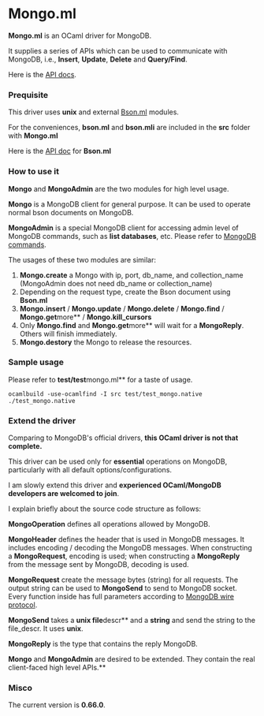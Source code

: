 # Mongo.ml

**Mongo.ml** is an OCaml driver for MongoDB. 

It supplies a series of APIs which can be used to communicate with MongoDB, i.e., **Insert**, **Update**, **Delete** and **Query/Find**.

Here is the [API docs]().

### Prequisite

This driver uses **unix** and external [Bson.ml](http://massd.github.io/bson/) modules.

For the conveniences, **bson.ml** and **bson.mli** are included in the **src** folder with **Mongo.ml**

Here is the [API doc](http://massd.github.io/bson/doc/Bson.html) for **Bson.ml**

### How to use it

**Mongo** and **MongoAdmin** are the two modules for high level usage.

**Mongo** is a MongoDB client for general purpose. It can be used to operate normal bson documents on MongoDB.

**MongoAdmin** is a special MongoDB client for accessing admin level of MongoDB commands, such as **list databases**, etc. Please refer to [MongoDB commands](http://docs.mongodb.org/manual/reference/command/).

The usages of these two modules are similar:

1. **Mongo.create** a Mongo with ip, port, db\_name, and collection\_name (MongoAdmin does not need db\_name or collection\_name)
2. Depending on the request type, create the Bson document using **Bson.ml**
3. **Mongo.insert** / **Mongo.update** / **Mongo.delete** / **Mongo.find** / **Mongo.get**more** / **Mongo.kill_cursors**
4. Only **Mongo.find** and **Mongo.get**more** will wait for a **MongoReply**. Others will finish immediately.
5. **Mongo.destory** the Mongo to release the resources.

### Sample usage

Please refer to **test/test**mongo.ml** for a taste of usage.

	ocamlbuild -use-ocamlfind -I src test/test_mongo.native
	./test_mongo.native

### Extend the driver

Comparing to MongoDB's official drivers, **this OCaml driver is not that complete.**

This driver can be used only for **essential** operations on MongoDB, particularly with all default options/configurations.

I am slowly extend this driver and **experienced OCaml/MongoDB developers are welcomed to join**.

I explain briefly about the source code structure as follows:

**MongoOperation** defines all operations allowed by MongoDB.

**MongoHeader** defines the header that is used in MongoDB messages. It includes encoding / decoding the MongoDB messages. When constructing a **MongoRequest**, encoding is used; when constructing a **MongoReply** from the message sent by MongoDB, decoding is used.

**MongoRequest** create the message bytes (string) for all requests. The output string can be used to **MongoSend** to send to MongoDB socket. Every function inside has full parameters according to [MongoDB wire protocol](http://docs.mongodb.org/meta-driver/latest/legacy/mongodb-wire-protocol/).

**MongoSend** takes a **unix file**descr** and a **string** and send the string to the file_descr. It uses **unix**.

**MongoReply** is the type that contains the reply MongoDB.

**Mongo** and **MongoAdmin** are desired to be extended. They contain the real client-faced high level APIs.**

### Misco

The current version is **0.66.0**.













